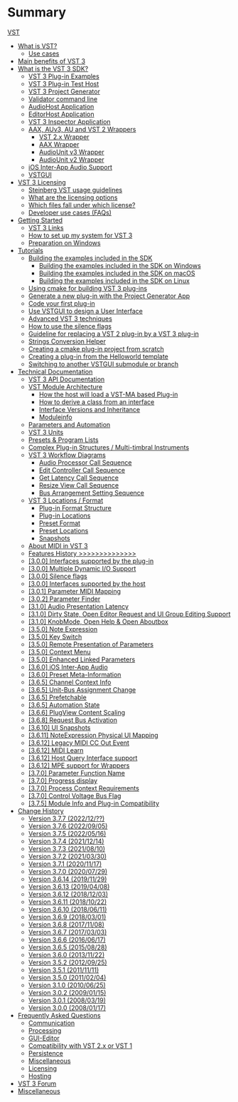 # Summary

[VST](pages/README.md)

- [What is VST?](pages/What+is+VST/Index.md)
  - [Use cases](pages/What+is+VST/Use+cases.md)
- [Main benefits of VST 3](pages/Main+benefits+of+VST+3/Index.md)
- [What is the VST 3 SDK?](pages/What+is+the+VST+3+SDK/Index.md)
  - [VST 3 Plug-in Examples](pages/What+is+the+VST+3+SDK/Plug-in+Examples.md)
  - [VST 3 Plug-in Test Host](pages/What+is+the+VST+3+SDK/Plug-in+Test+Host.md)
  - [VST 3 Project Generator](pages/What+is+the+VST+3+SDK/Project+Generator.md)
  - [Validator command line](pages/What+is+the+VST+3+SDK/Validator.md)
  - [AudioHost Application](pages/What+is+the+VST+3+SDK/AudioHost.md)
  - [EditorHost Application](pages/What+is+the+VST+3+SDK/EditorHost.md)
  - [VST 3 Inspector Application](pages/What+is+the+VST+3+SDK/VST3Inspector.md)
  - [AAX, AUv3, AU and VST 2 Wrappers](pages/What+is+the+VST+3+SDK/Wrappers/Index.md)
    - [VST 2.x Wrapper](pages/What+is+the+VST+3+SDK/Wrappers/VST+2+Wrapper.md)
    - [AAX Wrapper](pages/What+is+the+VST+3+SDK/Wrappers/AAX+Wrapper.md)
    - [AudioUnit v3 Wrapper](pages/What+is+the+VST+3+SDK/Wrappers/AUv3+Wrapper.md)
    - [AudioUnit v2 Wrapper](pages/What+is+the+VST+3+SDK/Wrappers/AUv2+Wrapper.md)
  - [iOS Inter-App Audio Support](pages/What+is+the+VST+3+SDK/iOS+Inter-App+Audio+support.md)
  - [VSTGUI](pages/What+is+the+VST+3+SDK/VSTGUI.md)
- [VST 3 Licensing](pages/VST+3+Licensing/Index.md)
  - [Steinberg VST usage guidelines](pages/VST+3+Licensing/Usage+guidelines.md)
  - [What are the licensing options](pages/VST+3+Licensing/What+are+the+licensing+options.md)
  - [Which files fall under which license?](pages/VST+3+Licensing/Which+files+fall+under+which+license.md)
  - [Developer use cases (FAQs)](pages/VST+3+Licensing/Developer+use+cases.md)
- [Getting Started](pages/Getting+Started/Index.md)
  - [VST 3 Links](pages/Getting+Started/Links.md)
  - [How to set up my system for VST 3](pages/Getting+Started/How+to+setup+my+system.md)
  - [Preparation on Windows](pages/Getting+Started/Preparation+on+Windows.md)
- [Tutorials](pages/Tutorials/Index.md)
  - [Building the examples included in the SDK](pages/Tutorials/Building+the+examples/Index.md)
    - [Building the examples included in the SDK on Windows](pages/Tutorials/Building+the+examples/Building+the+examples+included+in+the+SDK+Windows.md)
    - [Building the examples included in the SDK on macOS](pages/Tutorials/Building+the+examples/Building+the+examples+included+in+the+SDK+macOS.md)
    - [Building the examples included in the SDK on Linux](pages/Tutorials/Building+the+examples/Building+the+examples+included+in+the+SDK+Linux.md)
  - [Using cmake for building VST 3 plug-ins](pages/Tutorials/Using+cmake+for+building+plug-ins.md)
  - [Generate a new plug-in with the Project Generator App](pages/Tutorials/Generate+new+plug-in+with+Project+Generator.md)
  - [Code your first plug-in](pages/Tutorials/Code+your+first+plug-in.md)
  - [Use VSTGUI to design a User Interface](pages/Tutorials/Use+VSTGUI+to+design+a+UI.md)
  - [Advanced VST 3 techniques](pages/Tutorials/Advanced+VST+3+techniques.md)
  - [How to use the silence flags](pages/Tutorials/How+to+use+the+silence+flags.md)
  - [Guideline for replacing a VST 2 plug-in by a VST 3 plug-in](pages/Tutorials/Guideline+for+VST3+replacing+VST2.md)
  - [Strings Conversion Helper](pages/Tutorials/Strings+Conversion+Helper.md)
  - [Creating a cmake plug-in project from scratch](pages/Tutorials/Creating+a+plug-in+from+scratch.md)
  - [Creating a plug-in from the Helloworld template](pages/Tutorials/Creating+a+plug-in+from+the+Helloworld+template.md)
  - [Switching to another VSTGUI submodule or branch](pages/Tutorials/Switching+to+another-VSTGUI+submodule+or+branch.md)
- [Technical Documentation](pages/Technical+Documentation/Index.md)
  - [VST 3 API Documentation](pages/Technical+Documentation/API+Documentation/Index.md)
  - [VST Module Architecture](pages/Technical+Documentation/VST+Module+Architecture/Index.md)
    - [How the host will load a VST-MA based Plug-in](pages/Technical+Documentation/VST+Module+Architecture/Loading.md)
    - [How to derive a class from an interface](pages/Technical+Documentation/VST+Module+Architecture/Derive+From+Interface.md)
    - [Interface Versions and Inheritance](pages/Technical+Documentation/VST+Module+Architecture/Interface+Versions+and+Inheritance.md)
    - [Moduleinfo](pages/Technical+Documentation/VST+Module+Architecture/ModuleInfo-JSON.md)
  - [Parameters and Automation](pages/Technical+Documentation/Parameters+Automation/Index.md)
  - [VST 3 Units](pages/Technical+Documentation/VST+3+Units/Index.md)
  - [Presets & Program Lists](pages/Technical+Documentation/Presets+Program+Lists/Index.md)
  - [Complex Plug-in Structures / Multi-timbral Instruments](pages/Technical+Documentation/Complex+Structures/Index.md)
  - [VST 3 Workflow Diagrams](pages/Technical+Documentation/Workflow+Diagrams/Index.md)
    - [Audio Processor Call Sequence](pages/Technical+Documentation/Workflow+Diagrams/Audio+Processor+Call+Sequence.md)
    - [Edit Controller Call Sequence](pages/Technical+Documentation/Workflow+Diagrams/Edit+Controller+Call+Sequence.md)
    - [Get Latency Call Sequence](pages/Technical+Documentation/Workflow+Diagrams/Get+Latency+Call+Sequence.md)
    - [Resize View Call Sequence](pages/Technical+Documentation/Workflow+Diagrams/Resize+View+Call+Sequence.md)
    - [Bus Arrangement Setting Sequence](pages/Technical+Documentation/Workflow+Diagrams/Bus+Arrangement+Setting+Sequence.md)
  - [VST 3 Locations / Format](pages/Technical+Documentation/Locations+Format/Index.md)
    - [Plug-in Format Structure](pages/Technical+Documentation/Locations+Format/Plugin+Format.md)
    - [Plug-in Locations](pages/Technical+Documentation/Locations+Format/Plugin+Locations.md)
    - [Preset Format](pages/Technical+Documentation/Locations+Format/Preset+Format.md)
    - [Preset Locations](pages/Technical+Documentation/Locations+Format/Preset+Locations.md)
    - [Snapshots](pages/Technical+Documentation/Locations+Format/Snapshots.md)
  - [About MIDI in VST 3](pages/Technical+Documentation/About+MIDI/Index.md)
  - [Features History >>>>>>>>>>>>>>](pages/Technical+Documentation/Change+History/Index.md)
  - [[3.0.0] Interfaces supported by the plug-in](pages/Technical+Documentation/Change+History/3.0.0/Plug+in+Interfaces.md)
  - [[3.0.0] Multiple Dynamic I/O Support](pages/Technical+Documentation/Change+History/3.0.0/Multiple+Dynamic+IO.md)
  - [[3.0.0] Silence flags](pages/Technical+Documentation/Change+History/3.0.0/Silence+flags.md)
  - [[3.0.0] Interfaces supported by the host](pages/Technical+Documentation/Change+History/3.0.0/Host+Interfaces.md)
  - [[3.0.1] Parameter MIDI Mapping](pages/Technical+Documentation/Change+History/3.0.1/IMidiMapping.md)
  - [[3.0.2] Parameter Finder](pages/Technical+Documentation/Change+History/3.0.2/IParameterFinder.md)
  - [[3.1.0] Audio Presentation Latency](pages/Technical+Documentation/Change+History/3.1.0/IAudioPresentationLatency.md)
  - [[3.1.0] Dirty State, Open Editor Request and UI Group Editing Support](pages/Technical+Documentation/Change+History/3.1.0/IComponentHandler2.md)
  - [[3.1.0] KnobMode, Open Help & Open Aboutbox](pages/Technical+Documentation/Change+History/3.1.0/IEditController2.md)
  - [[3.5.0] Note Expression](pages/Technical+Documentation/Change+History/3.5.0/INoteExpressionController.md)
  - [[3.5.0] Key Switch](pages/Technical+Documentation/Change+History/3.5.0/IKeyswitchController.md)
  - [[3.5.0] Remote Presentation of Parameters](pages/Technical+Documentation/Change+History/3.5.0/IXmlRepresentationController.md)
  - [[3.5.0] Context Menu](pages/Technical+Documentation/Change+History/3.5.0/IComponentHandler3.md)
  - [[3.5.0] Enhanced Linked Parameters](pages/Technical+Documentation/Change+History/3.5.0/IEditControllerHostEditing.md)
  - [[3.6.0] iOS Inter-App Audio](pages/Technical+Documentation/Change+History/3.6.0/IAA.md)
  - [[3.6.0] Preset Meta-Information](pages/Technical+Documentation/Change+History/3.6.0/IStreamAttributes.md)
  - [[3.6.5] Channel Context Info](pages/Technical+Documentation/Change+History/3.6.5/IInfoListener.md)
  - [[3.6.5] Unit-Bus Assignment Change](pages/Technical+Documentation/Change+History/3.6.5/IUnitHandler2.md)
  - [[3.6.5] Prefetchable](pages/Technical+Documentation/Change+History/3.6.5/IPrefetchableSupport.md)
  - [[3.6.5] Automation State](pages/Technical+Documentation/Change+History/3.6.5/IAutomationState.md)
  - [[3.6.6] PlugView Content Scaling](pages/Technical+Documentation/Change+History/3.6.6/IPlugViewContentScaleSupport.md)
  - [[3.6.8] Request Bus Activation](pages/Technical+Documentation/Change+History/3.6.8/IComponentHandlerBusActivation.md)
  - [[3.6.10] UI Snapshots](pages/Technical+Documentation/Change+History/3.6.10/UI+Snapshots.md)
  - [[3.6.11] NoteExpression Physical UI Mapping](pages/Technical+Documentation/Change+History/3.6.11/INoteExpressionPhysicalUIMapping.md)
  - [[3.6.12] Legacy MIDI CC Out Event](pages/Technical+Documentation/Change+History/3.6.12/LegacyMIDICCOutEvent.md)
  - [[3.6.12] MIDI Learn](pages/Technical+Documentation/Change+History/3.6.12/IMidiLearn.md)
  - [[3.6.12] Host Query Interface support](pages/Technical+Documentation/Change+History/3.6.12/IPlugInterfaceSupport.md)
  - [[3.6.12] MPE support for Wrappers](pages/Technical+Documentation/Change+History/3.6.12/IVst3WrapperMPESupport.md)
  - [[3.7.0] Parameter Function Name](pages/Technical+Documentation/Change+History/3.7.0/IParameterFunctionName.md)
  - [[3.7.0] Progress display](pages/Technical+Documentation/Change+History/3.7.0/IProgress.md)
  - [[3.7.0] Process Context Requirements](pages/Technical+Documentation/Change+History/3.7.0/IProcessContextRequirements.md)
  - [[3.7.0] Control Voltage Bus Flag](pages/Technical+Documentation/Change+History/3.7.0/Control+Voltage.md)
  - [[3.7.5] Module Info and Plug-in Compatibility](pages/Technical+Documentation/Change+History/3.7.5/ModuleInfo.md)
- [Change History](pages/Versions/Index.md)
  - [Version 3.7.7 (2022/12/??)](pages/Versions/Version+3.7.7.md)
  - [Version 3.7.6 (2022/09/05)](pages/Versions/Version+3.7.6.md)
  - [Version 3.7.5 (2022/05/16)](pages/Versions/Version+3.7.5.md)
  - [Version 3.7.4 (2021/12/14)](pages/Versions/Version+3.7.4.md)
  - [Version 3.7.3 (2021/08/10)](pages/Versions/Version+3.7.3.md)
  - [Version 3.7.2 (2021/03/30)](pages/Versions/Version+3.7.2.md)
  - [Version 3.7.1 (2020/11/17)](pages/Versions/Version+3.7.1.md)
  - [Version 3.7.0 (2020/07/29)](pages/Versions/Version+3.7.0.md)
  - [Version 3.6.14 (2019/11/29)](pages/Versions/Version+3.6.14.md)
  - [Version 3.6.13 (2019/04/08)](pages/Versions/Version+3.6.13.md)
  - [Version 3.6.12 (2018/12/03)](pages/Versions/Version+3.6.12.md)
  - [Version 3.6.11 (2018/10/22)](pages/Versions/Version+3.6.11.md)
  - [Version 3.6.10 (2018/06/11)](pages/Versions/Version+3.6.10.md)
  - [Version 3.6.9 (2018/03/01)](pages/Versions/Version+3.6.9.md)
  - [Version 3.6.8 (2017/11/08)](pages/Versions/Version+3.6.8.md)
  - [Version 3.6.7 (2017/03/03)](pages/Versions/Version+3.6.7.md)
  - [Version 3.6.6 (2016/06/17)](pages/Versions/Version+3.6.6.md)
  - [Version 3.6.5 (2015/08/28)](pages/Versions/Version+3.6.5.md)
  - [Version 3.6.0 (2013/11/22)](pages/Versions/Version+3.6.0.md)
  - [Version 3.5.2 (2012/09/25)](pages/Versions/Version+3.5.2.md)
  - [Version 3.5.1 (2011/11/11)](pages/Versions/Version+3.5.1.md)
  - [Version 3.5.0 (2011/02/04)](pages/Versions/Version+3.5.0.md)
  - [Version 3.1.0 (2010/06/25)](pages/Versions/Version+3.1.0.md)
  - [Version 3.0.2 (2009/01/15)](pages/Versions/Version+3.0.2.md)
  - [Version 3.0.1 (2008/03/19)](pages/Versions/Version+3.0.1.md)
  - [Version 3.0.0 (2008/01/17)](pages/Versions/Version+3.0.0.md)
- [Frequently Asked Questions](pages/FAQ/Index.md)
  - [Communication](pages/FAQ/Communication.md)
  - [Processing](pages/FAQ/Processing.md)
  - [GUI-Editor](pages/FAQ/GUI+Editor.md)
  - [Compatibility with VST 2.x or VST 1](pages/FAQ/Compatibility+with+VST+2.x+or+VST+1.md)
  - [Persistence](pages/FAQ/Persistence.md)
  - [Miscellaneous](pages/FAQ/Miscellaneous.md)
  - [Licensing](pages/FAQ/Licensing.md)
  - [Hosting](pages/FAQ/Hosting.md)
- [VST 3 Forum](pages/Forum/Index.md)
- [Miscellaneous](pages/Miscellaneous/Index.md)
